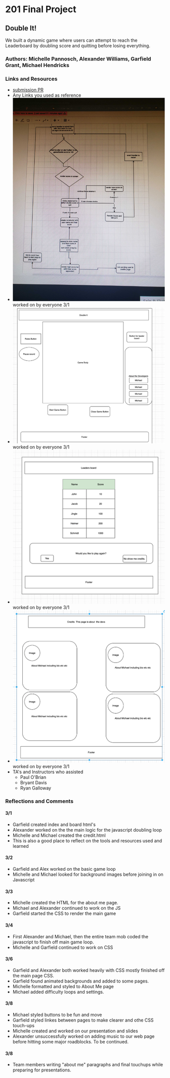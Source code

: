 # 201 Final Project

## Double It!

We built a dynamic game where users can attempt to reach the Leaderboard by doubling score and quitting before losing everything.

### Authors: Michelle Pannosch, Alexander Williams, Garfield Grant, Michael Hendricks

### Links and Resources

* [submission PR](http://xyz.com)
* Any Links you used as reference
* ![Project UML](img/uml.jpg) worked on by everyone 3/1
* ![Wireframe for main game page](img/game-screen.png) worked on by everyone 3/1
* ![Wireframe for Hight Score page](img/high-score-page.png) worked on by everyone 3/1
* ![Wireframe for About Me/Credits page](img/about-me-page.png) worked on by everyone 3/1
* TA's and Instructors who assisted
  * Paul O'Brian
  * Bryant Davis
  * Ryan Galloway

### Reflections and Comments

#### 3/1

* Garfield created index and board html's
* Alexander worked on the the main logic for the javascript doubling loop
* Michelle and Michael created the credit.html
* This is also a good place to reflect on the tools and resources used and learned

#### 3/2

* Garfield and Alex worked on the basic game loop
* Michelle and Michael looked for background images before joining in on Javascript

#### 3/3

* Michelle created the HTML for the about me page.
* Michael and Alexander continued to work on the JS
* Garfield started the CSS to render the main game

#### 3/4

* First Alexander and Michael, then the entire team mob coded the javascript to finish off main game loop.
* Michelle and Garfield continued to work on CSS

#### 3/6

* Garfield and Alexander both worked heavily with CSS mostly finished off the main page CSS.
* Garfield found animated backgrounds and added to some pages.
* Michelle formatted and styled to About Me page
* Michael added difficulty loops and settings.

#### 3/8

* Michael styled buttons to be fun and move
* Garfield styled linkes between pages to make clearer and othe CSS touch-ups
* Michelle created and worked on our presentation and slides
* Alexander unsuccessfully worked on adding music to our web page before hitting some major roadblocks. To be continued.

#### 3/8

* Team members writing "about me" paragraphs and final touchups while preparing for presentations.

